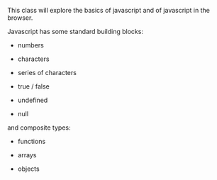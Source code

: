 This class will explore the basics of javascript and of javascript in the browser. 

Javascript has some standard building blocks:

+ numbers

+ characters

+ series of characters

+ true / false

+ undefined

+ null


and composite types:

+ functions

+ arrays

+ objects

